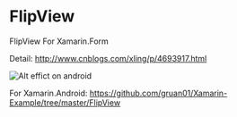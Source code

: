 # FlipView
FlipView For Xamarin.Form

Detail:
http://www.cnblogs.com/xling/p/4693917.html

![Alt effict on android](http://images0.cnblogs.com/blog2015/154354/201508/010949550488076.gif)

For Xamarin.Android:
https://github.com/gruan01/Xamarin-Example/tree/master/FlipView
